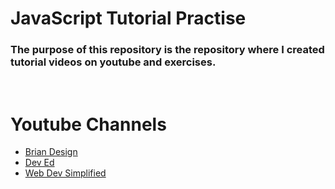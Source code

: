 # JavaScript Tutorial Practise

### The purpose of this repository is the repository where I created tutorial videos on youtube and exercises.
<br>

# Youtube Channels

- [Brian Design](https://www.youtube.com/channel/UCsKsymTY_4BYR-wytLjex7A)
- [Dev Ed](https://www.youtube.com/channel/UClb90NQQcskPUGDIXsQEz5Q)
- [Web Dev Simplified](https://www.youtube.com/channel/UCFbNIlppjAuEX4znoulh0Cw)

<br>
